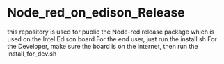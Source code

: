 # Node_red_on_edison_Release
this repository is used for public the Node-red release package which is used on the Intel Edison board
For the end user, just run the install.sh
For the Developer, make sure the board is on the internet, then run the install_for_dev.sh
